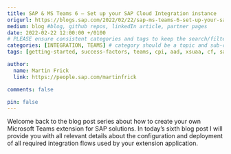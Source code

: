 ```yaml
---
title: SAP & MS Teams 6 – Set up your SAP Cloud Integration instance
origurl: https://blogs.sap.com/2022/02/22/sap-ms-teams-6-set-up-your-sap-cloud-integration-instance/
medium: blog #blog, github repos, linkedIn article, partner pages
date: 2022-02-22 12:00:00 +/0100
# PLEASE ensure consistent categories and tags to keep the search/filtering meaningful!
categories: [INTEGRATION, TEAMS] # category should be a topic and sub-category primary product
tags: [getting-started, success-factors, teams, cpi, aad, xsuaa, cf, sap-btp, blob, chatbot, mobile]     # TAG names should always be lowercase

author:
  name: Martin Frick
  link: https://people.sap.com/martinfrick

comments: false

pin: false
---
```

Welcome back to the blog post series about how to create your own Microsoft Teams extension for SAP solutions. In today’s sixth blog post I will provide you with all relevant details about the configuration and deployment of all required integration flows used by your extension application.
